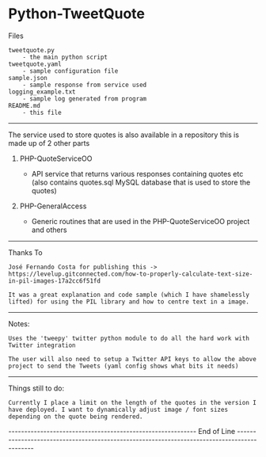 # Python-TweetQuote

Files

    tweetquote.py
        - the main python script
    tweetquote.yaml
        - sample configuration file
    sample.json
        - sample response from service used
    logging_example.txt
        - sample log generated from program
    README.md
        - this file

--------------------------------------------------------------------------------------------------------------------------------------------------------------------

The service used to store quotes is also available in a repository this is made up of 2 other parts

1. PHP-QuoteServiceOO
    - API service that returns various responses containing quotes etc (also contains quotes.sql MySQL database that is used to store the quotes)
    
2. PHP-GeneralAccess 
    - Generic routines that are used in the PHP-QuoteServiceOO project and others

--------------------------------------------------------------------------------------------------------------------------------------------------------------------

Thanks To

    José Fernando Costa for publishing this -> https://levelup.gitconnected.com/how-to-properly-calculate-text-size-in-pil-images-17a2cc6f51fd

    It was a great explanation and code sample (which I have shamelessly lifted) for using the PIL library and how to centre text in a image.

--------------------------------------------------------------------------------------------------------------------------------------------------------------------

Notes:
    
    Uses the 'tweepy' twitter python module to do all the hard work with Twitter integration

    The user will also need to setup a Twitter API keys to allow the above project to send the Tweets (yaml config shows what bits it needs)

--------------------------------------------------------------------------------------------------------------------------------------------------------------------

Things still to do:

    Currently I place a limit on the length of the quotes in the version I have deployed. I want to dynamically adjust image / font sizes depending on the quote being rendered.

----------------------------------------------------------- End of Line --------------------------------------------------------------------------------------------

